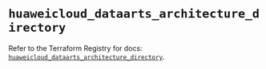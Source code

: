 # `huaweicloud_dataarts_architecture_directory`

Refer to the Terraform Registry for docs: [`huaweicloud_dataarts_architecture_directory`](https://registry.terraform.io/providers/huaweicloud/huaweicloud/1.71.1/docs/resources/dataarts_architecture_directory).
